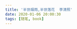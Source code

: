 ```yaml
---
title: '半世烟雨,半世落花  李清照'
date: 2020-01-06 20:00:30
tags: [随笔, book]
---
```


<p style='background: '></p>
